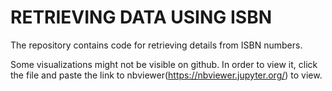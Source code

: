 # RETRIEVING DATA USING ISBN

The repository contains code for retrieving details from ISBN numbers.

Some visualizations might not be visible on github. In order to view it, click the file and paste the link to nbviewer(https://nbviewer.jupyter.org/) to view.
